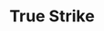 ---
title: "True Strike"
permalink: /spells/true-strike/
tags:
  - Spell
  - Cantrip
  - Divination
available_for:
  - Bard
  - Sorcerer
  - Warlock
  - Wizard
level: "Cantrip"
school: "Divination"
range: "30 ft"
comp:
  - S
duration: "1 Round"
concentration: true
description: |
  You extend your hand and point a finger at a target in range. Your magic grants you a brief insight into the target's defenses. On your next turn, you gain advantage on your first attack roll against the target, provided that this spell hasn't ended.
excerpt: "You extend your hand and point a finger at a target in range."
source: "Basic Rules"
---